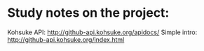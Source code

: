 # Study notes on the project:

Kohsuke API: http://github-api.kohsuke.org/apidocs/
Simple intro: http://github-api.kohsuke.org/index.html
